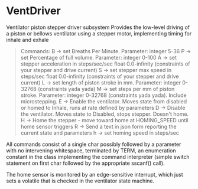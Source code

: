 # VentDriver
Ventilator piston stepper driver subsystem
Provides the low-level driving of a piston or bellows ventilator using a stepper motor, implementing timing for inhale and exhale

> Commands:
>    B -> set Breaths Per Minute. Parameter: integer 5-36
>    P -> set Percentage of full volume. Parameter: integer 0-100
>    A -> set stepper acceleration in steps/sec/sec float 0.0-infinity (constraints of your stepper and drive current)
>    S -> set stepper max speed in steps/sec float 0.0-infinity (constraints of your stepper and drive current)
>    L -> set length of piston stroke in mm. Parameter: integer 0-32768 (constraints yada yada)
>    M -> set steps per mm of piston stroke. Parameter: integer 0-32768 (constraints yada yada). Include microstepping.
>    E -> Enable the ventilator.  Moves state from disabled or homed to Inhale, runs at rate defined by parameters
>    D -> Disable the ventilator.  Moves state to Disabled, stops stepper.  Doesn't home.
>    H -> Home the stepper - move toward home at HOMING_SPEED until home sensor triggers
>    R -> Send a text in json form reporting the current state and parameters
>    h -> set homing speed in steps/sec

All commands consist of a single char possibly followed by a parameter with no intervening whitespace, terminated by TERM,
an enumeration constant in the class implementing the command interpreter (simple switch statement on first char followed
 by the appropriate sscanf() call).

The home sensor is monitored by an edge-sensitive interrupt, which just sets a volatile that is checked in the ventilator 
state machine.
